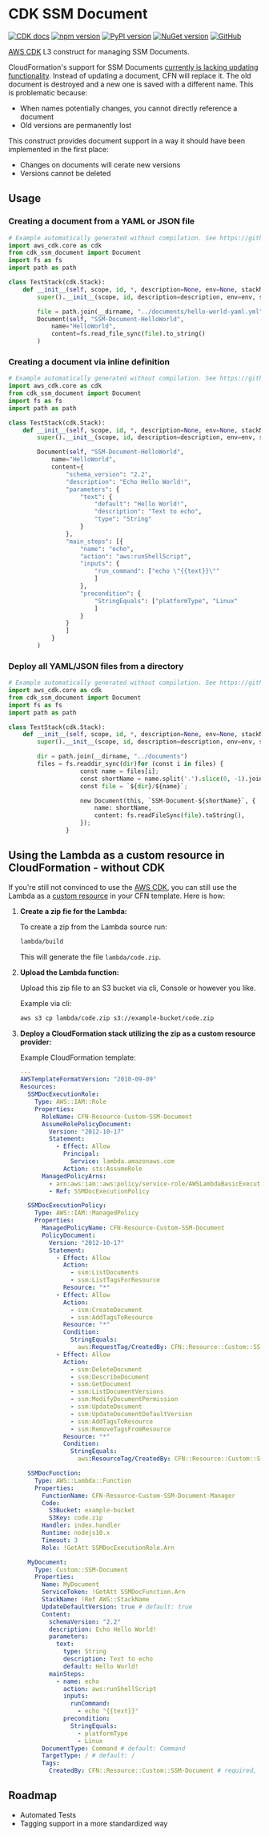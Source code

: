 # CDK SSM Document

[![CDK docs](https://img.shields.io/badge/CDK-docs-orange)](https://awscdk.io/packages/cdk-ssm-document@1.0.0)
[![npm version](https://badge.fury.io/js/cdk-ssm-document.svg)](https://www.npmjs.com/package/cdk-ssm-document)
[![PyPI version](https://badge.fury.io/py/cdk-ssm-document.svg)](https://pypi.org/project/cdk-ssm-document/)
[![NuGet version](https://badge.fury.io/nu/CDK.SSM.Document.svg)](https://www.nuget.org/packages/CDK.SSM.Document/)
[![GitHub](https://img.shields.io/github/license/udondan/cdk-ssm-document)](https://github.com/udondan/cdk-ssm-document/blob/master/LICENSE)

[AWS CDK](https://aws.amazon.com/cdk/) L3 construct for managing SSM Documents.

CloudFormation's support for SSM Documents [currently is lacking updating functionality](https://github.com/aws-cloudformation/aws-cloudformation-coverage-roadmap/issues/339). Instead of updating a document, CFN will replace it. The old document is destroyed and a new one is saved with a different name. This is problematic because:

* When names potentially changes, you cannot directly reference a document
* Old versions are permanently lost

This construct provides document support in a way it should have been implemented in the first place:

* Changes on documents will cerate new versions
* Versions cannot be deleted

## Usage

### Creating a document from a YAML or JSON file

```python
# Example automatically generated without compilation. See https://github.com/aws/jsii/issues/826
import aws_cdk.core as cdk
from cdk_ssm_document import Document
import fs as fs
import path as path

class TestStack(cdk.Stack):
    def __init__(self, scope, id, *, description=None, env=None, stackName=None, tags=None):
        super().__init__(scope, id, description=description, env=env, stackName=stackName, tags=tags)

        file = path.join(__dirname, "../documents/hello-world-yaml.yml")
        Document(self, "SSM-Document-HelloWorld",
            name="HelloWorld",
            content=fs.read_file_sync(file).to_string()
        )
```

### Creating a document via inline definition

```python
# Example automatically generated without compilation. See https://github.com/aws/jsii/issues/826
import aws_cdk.core as cdk
from cdk_ssm_document import Document
import fs as fs
import path as path

class TestStack(cdk.Stack):
    def __init__(self, scope, id, *, description=None, env=None, stackName=None, tags=None):
        super().__init__(scope, id, description=description, env=env, stackName=stackName, tags=tags)

        Document(self, "SSM-Document-HelloWorld",
            name="HelloWorld",
            content={
                "schema_version": "2.2",
                "description": "Echo Hello World!",
                "parameters": {
                    "text": {
                        "default": "Hello World!",
                        "description": "Text to echo",
                        "type": "String"
                    }
                },
                "main_steps": [{
                    "name": "echo",
                    "action": "aws:runShellScript",
                    "inputs": {
                        "run_command": ["echo \"{{text}}\""
                        ]
                    },
                    "precondition": {
                        "StringEquals": ["platformType", "Linux"
                        ]
                    }
                }
                ]
            }
        )
```

### Deploy all YAML/JSON files from a directory

```python
# Example automatically generated without compilation. See https://github.com/aws/jsii/issues/826
import aws_cdk.core as cdk
from cdk_ssm_document import Document
import fs as fs
import path as path

class TestStack(cdk.Stack):
    def __init__(self, scope, id, *, description=None, env=None, stackName=None, tags=None):
        super().__init__(scope, id, description=description, env=env, stackName=stackName, tags=tags)

        dir = path.join(__dirname, "../documents")
        files = fs.readdir_sync(dir)for (const i in files) {
                    const name = files[i];
                    const shortName = name.split('.').slice(0, -1).join('.'); // removes file extension
                    const file = `${dir}/${name}`;

                    new Document(this, `SSM-Document-${shortName}`, {
                        name: shortName,
                        content: fs.readFileSync(file).toString(),
                    });
                }
```

## Using the Lambda as a custom resource in CloudFormation - without CDK

If you're still not convinced to use the [AWS CDK](https://aws.amazon.com/cdk/), you can still use the Lambda as a [custom resource](https://docs.aws.amazon.com/AWSCloudFormation/latest/UserGuide/template-custom-resources.html) in your CFN template. Here is how:

1. **Create a zip fie for the Lambda:**

   To create a zip from the Lambda source run:

   ```bash
   lambda/build
   ```

   This will generate the file `lambda/code.zip`.
2. **Upload the Lambda function:**

   Upload this  zip file to an S3 bucket via cli, Console or however you like.

   Example via cli:

   ```bash
   aws s3 cp lambda/code.zip s3://example-bucket/code.zip
   ```
3. **Deploy a CloudFormation stack utilizing the zip as a custom resource provider:**

   Example CloudFormation template:

   ```yaml
   ---
   AWSTemplateFormatVersion: "2010-09-09"
   Resources:
     SSMDocExecutionRole:
       Type: AWS::IAM::Role
       Properties:
         RoleName: CFN-Resource-Custom-SSM-Document
         AssumeRolePolicyDocument:
           Version: "2012-10-17"
           Statement:
             - Effect: Allow
               Principal:
                 Service: lambda.amazonaws.com
               Action: sts:AssumeRole
         ManagedPolicyArns:
           - arn:aws:iam::aws:policy/service-role/AWSLambdaBasicExecutionRole
           - Ref: SSMDocExecutionPolicy

     SSMDocExecutionPolicy:
       Type: AWS::IAM::ManagedPolicy
       Properties:
         ManagedPolicyName: CFN-Resource-Custom-SSM-Document
         PolicyDocument:
           Version: "2012-10-17"
           Statement:
             - Effect: Allow
               Action:
                 - ssm:ListDocuments
                 - ssm:ListTagsForResource
               Resource: "*"
             - Effect: Allow
               Action:
                 - ssm:CreateDocument
                 - ssm:AddTagsToResource
               Resource: "*"
               Condition:
                 StringEquals:
                   aws:RequestTag/CreatedBy: CFN::Resource::Custom::SSM-Document
             - Effect: Allow
               Action:
                 - ssm:DeleteDocument
                 - ssm:DescribeDocument
                 - ssm:GetDocument
                 - ssm:ListDocumentVersions
                 - ssm:ModifyDocumentPermission
                 - ssm:UpdateDocument
                 - ssm:UpdateDocumentDefaultVersion
                 - ssm:AddTagsToResource
                 - ssm:RemoveTagsFromResource
               Resource: "*"
               Condition:
                 StringEquals:
                   aws:ResourceTag/CreatedBy: CFN::Resource::Custom::SSM-Document

     SSMDocFunction:
       Type: AWS::Lambda::Function
       Properties:
         FunctionName: CFN-Resource-Custom-SSM-Document-Manager
         Code:
           S3Bucket: example-bucket
           S3Key: code.zip
         Handler: index.handler
         Runtime: nodejs10.x
         Timeout: 3
         Role: !GetAtt SSMDocExecutionRole.Arn

     MyDocument:
       Type: Custom::SSM-Document
       Properties:
         Name: MyDocument
         ServiceToken: !GetAtt SSMDocFunction.Arn
         StackName: !Ref AWS::StackName
         UpdateDefaultVersion: true # default: true
         Content:
           schemaVersion: "2.2"
           description: Echo Hello World!
           parameters:
             text:
               type: String
               description: Text to echo
               default: Hello World!
           mainSteps:
             - name: echo
               action: aws:runShellScript
               inputs:
                 runCommand:
                   - echo "{{text}}"
               precondition:
                 StringEquals:
                   - platformType
                   - Linux
         DocumentType: Command # default: Command
         TargetType: / # default: /
         Tags:
           CreatedBy: CFN::Resource::Custom::SSM-Document # required, see above policy conditions
   ```

## Roadmap

* Automated Tests
* Tagging support in a more standardized way
